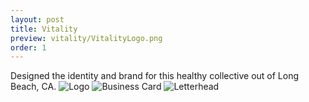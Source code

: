 ```yaml
---
layout: post
title: Vitality
preview: vitality/VitalityLogo.png
order: 1
---
```

Designed the identity and brand for this healthy collective out of Long Beach, CA.
![Logo](VitalityLogo.png)
![Business Card](VitalityBusinessCard.png)
![Letterhead](VitalityLetterhead.png)
